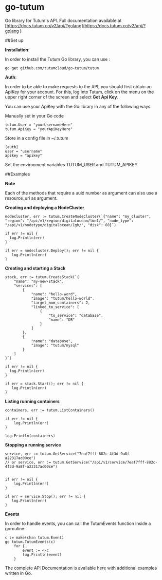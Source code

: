go-tutum
========

Go library for Tutum's API. Full documentation available at [https://docs.tutum.co/v2/api/?golang](https://docs.tutum.co/v2/api/?golang
)

##Set up

**Installation:**

In order to install the Tutum Go library, you can use :

	go get github.com/tutumcloud/go-tutum/tutum


**Auth:**

In order to be able to make requests to the API, you should first obtain an ApiKey for your account. For this, log into Tutum, click on the menu on the upper right corner of the screen and select **Get Api Key**.

You can use your ApiKey with the Go library in any of the following ways:

Manually set in your Go code

	tutum.User = "yourUsernameHere"
	tutum.ApiKey = "yourApiKeyHere"

Store in a config file in ~/.tutum

	[auth]
	user = "username"
	apikey = "apikey"

Set the environment variables TUTUM_USER and TUTUM_APIKEY

##Examples


**Note**

Each of the methods that require a uuid number as argument can also use a resource_uri as argument.

**Creating and deploying a NodeCluster**

```
nodecluster, err := tutum.CreateNodeCluster(`{"name": "my_cluster", "region": "/api/v1/region/digitalocean/lon1/", "node_type": "/api/v1/nodetype/digitalocean/1gb/", "disk": 60}`)

if err != nil {
  log.Println(err)
}

if err = nodecluster.Deploy(); err != nil {
   log.Println(err)
}
```

**Creating and starting a Stack**

```
stack, err := tutum.CreateStack(`{
    "name": "my-new-stack",
    "services": [
        {
            "name": "hello-word",
            "image": "tutum/hello-world",
            "target_num_containers": 2,
            "linked_to_service": [
                {
                    "to_service": "database",
                    "name": "DB"
                }
            ]
        },
        {
            "name": "database",
            "image": "tutum/mysql"
        }
    ]
}`)

if err != nil {
  log.Println(err)
}

if err = stack.Start(); err != nil {
   log.Println(err)
}
```

**Listing running containers**

```
containers, err := tutum.ListContainers()

if err != nil {
	log.Println(err)
}

log.Println(containers)
```

**Stopping a running service**

```
service, err := tutum.GetService("7eaf7fff-882c-4f3d-9a8f-a22317ac00ce")
// or service, err := tutum.GetService("/api/v1/service/7eaf7fff-882c-4f3d-9a8f-a22317ac00ce")


if err != nil {
	log.Println(err)
}

if err = service.Stop(); err != nil {
   log.Println(err)
}
```


**Events**

In order to handle events, you can call the TutumEvents function inside a goroutine.

```
c := make(chan tutum.Event)
go tutum.TutumEvents(c)
	for {
		event := <-c
		log.Println(event)
	}
```

The complete API Documentation is available [here](https://docs.tutum.co/v2/api/) with additional examples written in Go.
